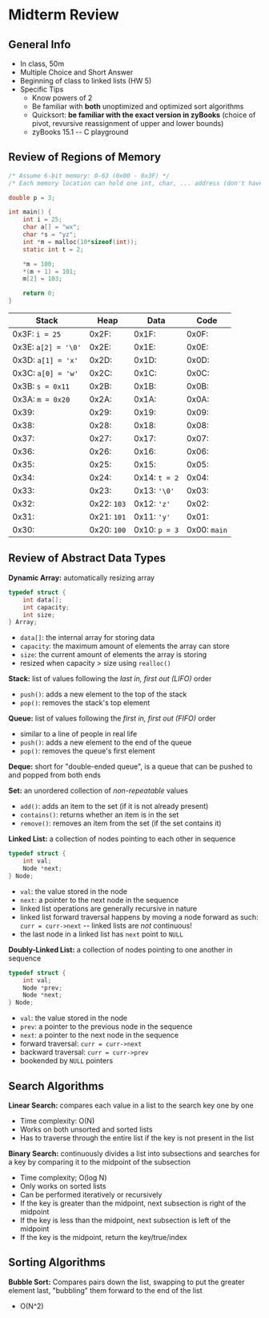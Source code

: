 # Midterm Review

## General Info
- In class, 50m
- Multiple Choice and Short Answer
- Beginning of class to linked lists (HW 5)
- Specific Tips
    - Know powers of 2 
    - Be familiar with __both__ unoptimized and optimized sort algorithms
    - Quicksort: __be familiar with the exact version in zyBooks__ (choice of pivot, revursive reassignment of upper and lower bounds)
    - zyBooks 15.1 -- C playground


## Review of Regions of Memory
```C
/* Assume 6-bit memory: 0-63 (0x00 - 0x3F) */
/* Each memory location can hold one int, char, ... address (don't have to worry about endian/ints having more than one address) */

double p = 3;

int main() {
    int i = 25;
    char a[] = "wx";
    char *s = "yz";
    int *m = malloc(10*sizeof(int));
    static int t = 2;

    *m = 100;
    *(m + 1) = 101;
    m[2] = 103;

    return 0;
}
```

| Stack | Heap | Data | Code |
|-|-|-|-|
|0x3F: `i = 25`|0x2F:|0x1F:|0x0F:|
|0x3E: `a[2] = '\0'`|0x2E:|0x1E:|0x0E:|
|0x3D: `a[1] = 'x'`|0x2D:|0x1D:|0x0D:|
|0x3C: `a[0] = 'w'`|0x2C:|0x1C:|0x0C:|
|0x3B: `s = 0x11`|0x2B:|0x1B:|0x0B:|
|0x3A: `m = 0x20`|0x2A:|0x1A:|0x0A:|
|0x39:|0x29: |0x19:|0x09:|
|0x38:|0x28: |0x18:|0x08:|
|0x37:|0x27: |0x17:|0x07:|
|0x36:|0x26: |0x16:|0x06:|
|0x35:|0x25: |0x15:|0x05:|
|0x34:|0x24: |0x14: `t = 2`|0x04:|
|0x33:|0x23: |0x13: `'\0'`|0x03:|
|0x32:|0x22: `103`|0x12: `'z'`|0x02:|
|0x31:|0x21: `101`|0x11: `'y'`|0x01:|
|0x30:|0x20: `100`|0x10: `p = 3`|0x00: `main`|

## Review of Abstract Data Types

__Dynamic Array:__ automatically resizing array
```C
typedef struct {
    int data[];
    int capacity;
    int size;
} Array;
```
- `data[]`: the internal array for storing data
- `capacity`: the maximum amount of elements the array can store
- `size`: the current amount of elements the array is storing
- resized when capacity > size using `realloc()`

__Stack:__ list of values following the _last in, first out (LIFO)_ order
- `push()`: adds a new element to the top of the stack
- `pop()`: removes the stack's top element

__Queue:__ list of values following the _first in, first out (FIFO)_ order
- similar to a line of people in real life
- `push()`: adds a new element to the end of the queue
- `pop()`: removes the queue's first element

__Deque:__ short for "double-ended queue", is a queue that can be pushed to and popped from both ends

__Set:__ an unordered collection of _non-repeatable_ values
- `add()`: adds an item to the set (if it is not already present)
- `contains()`: returns whether an item is in the set
- `remove()`: removes an item from the set (if the set contains it)

__Linked List:__ a collection of nodes pointing to each other in sequence
```C
typedef struct {
    int val;
    Node *next;
} Node;
```
- `val`: the value stored in the node
- `next`: a pointer to the next node in the sequence
- linked list operations are generally recursive in nature
- linked list forward traversal happens by moving a node forward as such: `curr = curr->next` -- linked lists are _not_ continuous!
- the last node in a linked list has `next` point to `NULL`

__Doubly-Linked List:__ a collection of nodes pointing to one another in sequence
```C
typedef struct {
    int val;
    Node *prev;
    Node *next;
} Node;
```
- `val`: the value stored in the node
- `prev`: a pointer to the previous node in the sequence
- `next`: a pointer to the next node in the sequence
- forward traversal: `curr = curr->next`
- backward traversal: `curr = curr->prev`
- bookended by `NULL` pointers

## Search Algorithms
__Linear Search:__ compares each value in a list to the search key one by one
- Time complexity: O(N)
- Works on both unsorted and sorted lists
- Has to traverse through the entire list if the key is not present in the list

__Binary Search:__ continuously divides a list into subsections and searches for a key by comparing it to the midpoint of the subsection
- Time complexity; O(log N)
- Only works on sorted lists
- Can be performed iteratively or recursively
- If the key is greater than the midpoint, next subsection is right of the midpoint
- If the key is less than the midpoint, next subsection is left of the midpoint
- If the key is the midpoint, return the key/true/index

## Sorting Algorithms
__Bubble Sort:__ Compares pairs down the list, swapping to put the greater element last, "bubbling" them forward to the end of the list
- O(N^2)
